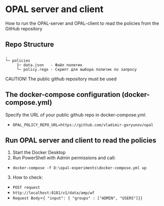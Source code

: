# OPAL server and client
How to run the OPAL-server and OPAL-client to read the policies from the GitHub repository

## Repo Structure
    .
    └─ policies
         ├─ data.json   - Файл политик
         └─ policy.rego - Скрипт для выбора политик по запросу

CAUTION! The public github repository must be used

## The docker-compose configuration (docker-compose.yml)
Specify the URL of your public github repo in docker-compose.yml: 
* `OPAL_POLICY_REPO_URL=https://github.com/vladimir-goryunov/opal`

## Run OPAL server and client to read the policies
1. Start the Docker Desktop 
2. Run PowerShell with Admin permissions and call: 
* `docker-compose -f D:\opal-experiments\docker-compose.yml up` 
3. How to check:
* `POST request`
* `http://localhost:8181/v1/data/amp/wf`  
* `Request Body`=`{ "input": { "groups" : ["ADMIN", "USERS"]}}`